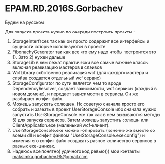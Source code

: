 # EPAM.RD.2016S.Gorbachev

Будем на русском

Для запуска проекта нужно по очереди построить проекты : 

1) StorageInterfaces так как он просто содержит все интерфейсы и сущности которые используются в проекте
2) FibonachyGenerator так как все что ему надо чтобы построится это 1). Зато 2) нужен дальше
3) StorageLib в нем лежат практически все самые важные классы включая реализацию мастеров и слэйвов
4) WcfLibrary собственно реализация wcf (для каждого мастера и слэйва создается отдельный wcf сервис)
5) StorageConfigurator по сути является чем то вроде DependencyResolver, создает зависимости, wcf сервисы (каждый в новом домене),
и передает зависимости в сервисы. Он же разбирает конфиг файл.
6) Можешь запускать солюшен. Но советую сначала просто его собрать и залезть в проект UserStorageConsole ибо сначала нужно 
запустить UserStorageConsole.exe так как в нем вызываются методы 5) для запуска сервисов. Затем можешь запустить солюшн или 
ClientApplication.exe (маленький wcf-клиент).
7) UserStorageConsole.exe можно копировать (конечно же вместе со всеми dll и конфиг файлом "UserStorageConsole.exe.config") и изменяя его
конфиг файл создавать разное количество сервисов в разных exe-шниках.
8) Надеюсь все понятно) удачного код ревью))) мои контакты maksimka.gorbachev.95@gmail.com
